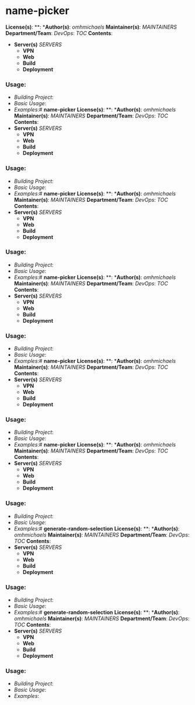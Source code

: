 # **name-picker**
**License(s)**: **:
***Author(s)**: *omhmichaels*
**Maintainer(s)**: *MAINTAINERS*
**Department/Team**: *DevOps*: *TOC*
**Contents**:
* **Server(s)** *SERVERS*
	- **VPN**
	- **Web**
	- **Build**
	- **Deployment**

### **Usage**:
* *Building Project*:
* *Basic Usage*:
* *Examples*:# **name-picker**
**License(s)**: **:
***Author(s)**: *omhmichaels*
**Maintainer(s)**: *MAINTAINERS*
**Department/Team**: *DevOps*: *TOC*
**Contents**:
* **Server(s)** *SERVERS*
	- **VPN**
	- **Web**
	- **Build**
	- **Deployment**

### **Usage**:
* *Building Project*:
* *Basic Usage*:
* *Examples*:# **name-picker**
**License(s)**: **:
***Author(s)**: *omhmichaels*
**Maintainer(s)**: *MAINTAINERS*
**Department/Team**: *DevOps*: *TOC*
**Contents**:
* **Server(s)** *SERVERS*
	- **VPN**
	- **Web**
	- **Build**
	- **Deployment**

### **Usage**:
* *Building Project*:
* *Basic Usage*:
* *Examples*:# **name-picker**
**License(s)**: **:
***Author(s)**: *omhmichaels*
**Maintainer(s)**: *MAINTAINERS*
**Department/Team**: *DevOps*: *TOC*
**Contents**:
* **Server(s)** *SERVERS*
	- **VPN**
	- **Web**
	- **Build**
	- **Deployment**

### **Usage**:
* *Building Project*:
* *Basic Usage*:
* *Examples*:# **name-picker**
**License(s)**: **:
***Author(s)**: *omhmichaels*
**Maintainer(s)**: *MAINTAINERS*
**Department/Team**: *DevOps*: *TOC*
**Contents**:
* **Server(s)** *SERVERS*
	- **VPN**
	- **Web**
	- **Build**
	- **Deployment**

### **Usage**:
* *Building Project*:
* *Basic Usage*:
* *Examples*:# **name-picker**
**License(s)**: **:
***Author(s)**: *omhmichaels*
**Maintainer(s)**: *MAINTAINERS*
**Department/Team**: *DevOps*: *TOC*
**Contents**:
* **Server(s)** *SERVERS*
	- **VPN**
	- **Web**
	- **Build**
	- **Deployment**

### **Usage**:
* *Building Project*:
* *Basic Usage*:
* *Examples*:# **generate-random-selection**
**License(s)**: **:
***Author(s)**: *omhmichaels*
**Maintainer(s)**: *MAINTAINERS*
**Department/Team**: *DevOps*: *TOC*
**Contents**:
* **Server(s)** *SERVERS*
	- **VPN**
	- **Web**
	- **Build**
	- **Deployment**

### **Usage**:
* *Building Project*:
* *Basic Usage*:
* *Examples*:# **generate-random-selection**
**License(s)**: **:
***Author(s)**: *omhmichaels*
**Maintainer(s)**: *MAINTAINERS*
**Department/Team**: *DevOps*: *TOC*
**Contents**:
* **Server(s)** *SERVERS*
	- **VPN**
	- **Web**
	- **Build**
	- **Deployment**

### **Usage**:
* *Building Project*:
* *Basic Usage*:
* *Examples*:
